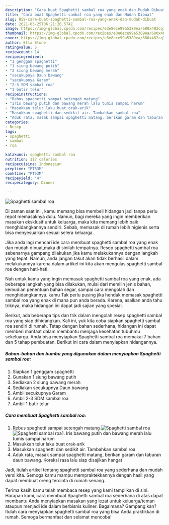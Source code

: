 ```yaml
---
description: "Cara buat Spaghetti sambal roa yang enak dan Mudah Dibuat"
title: "Cara buat Spaghetti sambal roa yang enak dan Mudah Dibuat"
slug: 859-cara-buat-spaghetti-sambal-roa-yang-enak-dan-mudah-dibuat
date: 2021-03-25T06:21:26.574Z
image: https://img-global.cpcdn.com/recipes/e3e8ece99a5389ea/680x482cq70/spaghetti-sambal-roa-foto-resep-utama.jpg
thumbnail: https://img-global.cpcdn.com/recipes/e3e8ece99a5389ea/680x482cq70/spaghetti-sambal-roa-foto-resep-utama.jpg
cover: https://img-global.cpcdn.com/recipes/e3e8ece99a5389ea/680x482cq70/spaghetti-sambal-roa-foto-resep-utama.jpg
author: Ella Stone
ratingvalue: 5
reviewcount: 14
recipeingredient:
- "1 genggam spaghetti"
- "1 siung bawang putih"
- "2 siung bawang merah"
- "secukupnya Daun bawang"
- "secukupnya Garam"
- "2-3 SDM sambal roa"
- "1 butir telur"
recipeinstructions:
- "Rebus spaghetti sampai setengah matang"
- "Iris bawang putih dan bawang merah lalu tumis sampai harum"
- "Masukkan telur laku buat orak-arik"
- "Masukkan spaghetti dan sedikit air. Tambahkan sambal roa"
- "Aduk rata, masak sampai spaghetti matang, berikan garam dan taburan daun bawang. Koreksi rasa lalu siap disajikan hangat"
categories:
- Resep
tags:
- spaghetti
- sambal
- roa

katakunci: spaghetti sambal roa 
nutrition: 117 calories
recipecuisine: Indonesian
preptime: "PT33M"
cooktime: "PT53M"
recipeyield: "4"
recipecategory: Dinner

---
```



![Spaghetti sambal roa](https://img-global.cpcdn.com/recipes/e3e8ece99a5389ea/680x482cq70/spaghetti-sambal-roa-foto-resep-utama.jpg)

Di zaman  saat ini , kamu memang bisa membeli hidangan jadi tanpa perlu repot memasaknya dulu. Namun, bagi mereka yang ingin memberikan masakan eksklusif untuk keluarga, maka kita memang lebih baik menghidangkannya sendiri. Sebab, memasak di rumah lebih higienis serta bisa menyesuaikan sesuai selera keluarga.

Jika anda lagi mencari ide cara membuat spaghetti sambal roa yang enak dan mudah dibuat,maka di sinilah tempatnya. Resep spaghetti sambal roa  sebenarnya gampang dilakukan jika kamu melakukannya dengan langkah yang tepat. Namun, anda jangan takut akan tidak berhasil dalam melakukannya 
karena dalam artikel ini kita akan mengulas spaghetti sambal roa dengan hati-hati.  



Nah untuk kamu yang ingin memasak spaghetti sambal roa yang enak, ada beberapa langkah yang bisa dilakukan, mulai dari memilih jenis bahan, kemudian penentuan bahan segar, sampai cara mengolah dan menghidangkannya. kamu Tak perlu pusing jika hendak memasak spaghetti sambal roa yang enak di mana pun anda berada. Karena, asalkan anda  tahu triknya, maka hidangan ini dapat jadi sajian yang spesial.

Berikut, ada beberapa tips dan trik dalam mengolah resep spaghetti sambal roa yang siap dihidangkan. Kali ini, yuk kita coba siapkan spaghetti sambal roa sendiri di rumah. Tetap dengan bahan sederhana, hidangan ini dapat memberi manfaat dalam membantu menjaga kesehatan tubuhmu sekeluarga. Anda bisa menyiapkan Spaghetti sambal roa memakai 7 bahan dan 5 tahap pembuatan. Berikut ini cara dalam menyiapkan hidangannya.

<!--inarticleads1-->

##### Bahan-bahan dan bumbu yang digunakan dalam menyiapkan Spaghetti sambal roa:

1. Siapkan 1 genggam spaghetti
1. Gunakan 1 siung bawang putih
1. Sediakan 2 siung bawang merah
1. Sediakan secukupnya Daun bawang
1. Ambil secukupnya Garam
1. Ambil 2-3 SDM sambal roa
1. Ambil 1 butir telur




<!--inarticleads2-->

##### Cara membuat Spaghetti sambal roa:

1. Rebus spaghetti sampai setengah matang
<img src="https://img-global.cpcdn.com/steps/176703518eef684f/160x128cq70/spaghetti-sambal-roa-langkah-memasak-1-foto.jpg" alt="Spaghetti sambal roa"><img src="https://img-global.cpcdn.com/steps/eab6aca9ccc3d419/160x128cq70/spaghetti-sambal-roa-langkah-memasak-1-foto.jpg" alt="Spaghetti sambal roa">1. Iris bawang putih dan bawang merah lalu tumis sampai harum
1. Masukkan telur laku buat orak-arik
1. Masukkan spaghetti dan sedikit air. Tambahkan sambal roa
1. Aduk rata, masak sampai spaghetti matang, berikan garam dan taburan daun bawang. Koreksi rasa lalu siap disajikan hangat




Jadi, itulah artikel tentang  spaghetti sambal roa  yang sederhana dan mudah versi kita. Semoga kamu mampu mempraktekkannya dengan hasil yang dapat membuat oreng tercinta di rumah senang. 

Terima kasih kamu telah membaca resep yang kami tampilkan di sini. Harapan kami, cara membuat  Spaghetti sambal roa sederhana di atas dapat membantu Anda menyiapkan masakan yang lezat untuk keluarga/teman ataupun menjadi ide dalam berbisnis kuliner. Bagaimana? Gampang kan? Itulah cara menyiapkan spaghetti sambal roa yang bisa Anda praktikkan di rumah. Semoga bermanfaat dan selamat mencoba!

